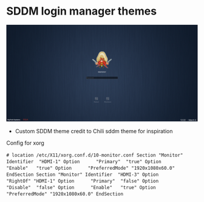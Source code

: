 # SDDM login manager themes 
![Image of Lockscreen](preview.png)

* Custom SDDM theme credit to Chili sddm theme for inspiration

Config for xorg

`# location /etc/X11/xorg.conf.d/10-monitor.conf
Section "Monitor"
Identifier  "HDMI-1"
Option      "Primary"  "true"
Option      "Enable"   "true"
Option      "PreferredMode" "1920x1080x60.0"
EndSection
Section "Monitor"
Identifier  "HDMI-3"
Option      "RightOf" "HDMI-1"
Option      "Primary"  "false"
Option      "Disable"  "false"
Option      "Enable"   "true"
Option      "PreferredMode" "1920x1080x60.0"
EndSection`
